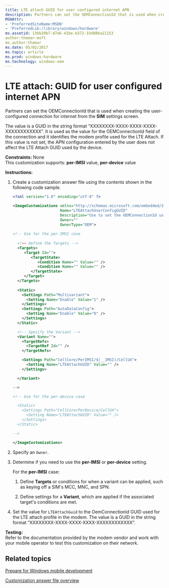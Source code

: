 ```yaml
---
title: LTE attach GUID for user configured internet APN
description: Partners can set the OEMConnectionId that is used when creating the user-configured connection for internet from the SIM settings screen.
MSHAttr:
- 'PreferredSiteName:MSDN'
- 'PreferredLib:/library/windows/hardware'
ms.assetid: 13bb20b7-d7e6-41be-b372-334886a21153
author:themar-msft
ms.author:themar
ms.date: 05/02/2017
ms.topic: article
ms.prod: windows-hardware
ms.technology: windows-oem
---
```


# LTE attach: GUID for user configured internet APN


Partners can set the OEMConnectionId that is used when creating the user-configured connection for internet from the **SIM** settings screen.

The value is a GUID in the string format “XXXXXXXX-XXXX-XXXX-XXXX-XXXXXXXXXXXX”. It is used as the value for the OEMConnectionId field of the connection and it identifies the modem profile used for the LTE Attach. If this value is not set, the APN configuration entered by the user does not affect the LTE Attach GUID used by the device.

<a href="" id="constraints---none"></a>**Constraints:** None  
This customization supports: **per-IMSI** value, **per-device** value

<a href="" id="instructions-"></a>**Instructions:**  
1.  Create a customization answer file using the contents shown in the following code sample.

    ```XML
    <?xml version="1.0" encoding="utf-8" ?> 

    <ImageCustomizations xmlns="http://schemas.microsoft.com/embedded/2004/10/ImageUpdate"  
                         Name="LTEAttachUserConfigGUID"  
                         Description="Use to set the OEMConnectionId used for the LTE attach profile in the modem."  
                         Owner=""  
                         OwnerType="OEM"> 
      
    <!-- Use for the per-IMSI case 
      
      <!-- Define the Targets --> 
      <Targets>
         <Target Id="">
            <TargetState>
               <Condition Name="" Value="" />
               <Condition Name="" Value="" />
            </TargetState>
         </Target>
      </Targets>
      
      <Static>
        <Settings Path="Multivariant">
          <Setting Name="Enable" Value="1" />
        </Settings>
        <Settings Path="AutoDataConfig">
          <Setting Name="Enable" Value="0" />
        </Settings>
      </Static>

      <!-- Specify the Variant -->
      <Variant Name=""> 
        <TargetRefs>
          <TargetRef Id="" /> 
        </TargetRefs>

        <Settings Path="CellCore/PerIMSI/$(__IMSI)/CellUX">  
          <Setting Name="LTEAttachGUID" Value="" />      
        </Settings>  

      </Variant>

    -->

    <!-- Use for the per-device case

      <Static>  
        <Settings Path="CellCore/PerDevice/CellUX">  
          <Setting Name="LTEAttachGUID" Value="" />   
        </Settings>  
      </Static>

    -->

    </ImageCustomizations>
    ```

2.  Specify an `Owner`.

3.  Determine if you need to use the **per-IMSI** or **per-device** setting.

    For the **per-IMSI** case:

    1.  Define **Targets** or conditions for when a variant can be applied, such as keying off a SIM's MCC, MNC, and SPN.

    2.  Define settings for a **Variant**, which are applied if the associated target's conditions are met.

4.  Set the value for `LTEAttachGuid` to the OemConnectionId GUID used for the LTE attach profile in the modem. The value is a GUID in the string format “XXXXXXXX-XXXX-XXXX-XXXX-XXXXXXXXXXXX”.

<a href="" id="testing-"></a>**Testing:**  
Refer to the documentation provided by the modem vendor and work with your mobile operator to test this customization on their network.

## Related topics

[Prepare for Windows mobile development](https://docs.microsoft.com/en-us/windows-hardware/manufacture/mobile/preparing-for-windows-mobile-development)

[Customization answer file overview](https://docs.microsoft.com/en-us/windows-hardware/customize/mobile/mcsf/customization-answer-file)
